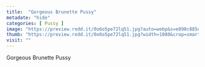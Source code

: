 ```yaml
---
title:  "Gorgeous Brunette Pussy"
metadate: "hide"
categories: [ Pussy ]
image: "https://preview.redd.it/0o6o5pe72lq51.jpg?auto=webp&s=e890c885d41127d568244ff00f715957150dc1a5"
thumb: "https://preview.redd.it/0o6o5pe72lq51.jpg?width=1080&crop=smart&auto=webp&s=a6d08e45d3de852a5c5d6948ed9a5ba31e748eec"
visit: ""
---
```

Gorgeous Brunette Pussy
